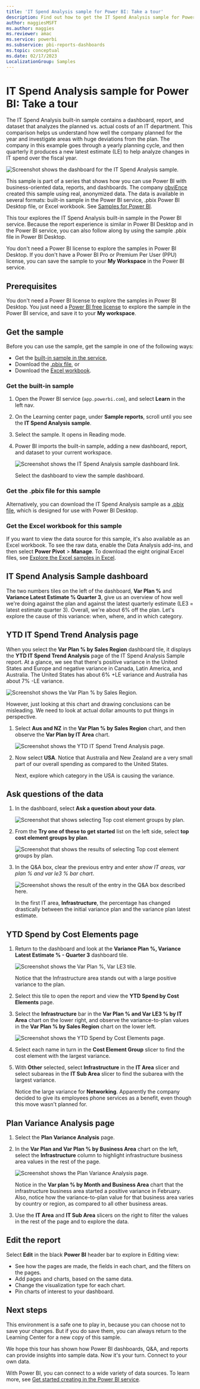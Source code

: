 ```yaml
---
title: 'IT Spend Analysis sample for Power BI: Take a tour'
description: Find out how to get the IT Spend Analysis sample for Power BI. Take a tour of the features used in this sample.
author: maggiesMSFT
ms.author: maggies
ms.reviewer: amac
ms.service: powerbi
ms.subservice: pbi-reports-dashboards
ms.topic: conceptual
ms.date: 02/17/2023
LocalizationGroup: Samples
---
```

# IT Spend Analysis sample for Power BI: Take a tour

The IT Spend Analysis built-in sample contains a dashboard, report, and dataset that analyzes the planned vs. actual costs of an IT department. This comparison helps us understand how well the company planned for the year and investigate areas with huge deviations from the plan. The company in this example goes through a yearly planning cycle, and then quarterly it produces a new latest estimate (LE) to help analyze changes in IT spend over the fiscal year.

![Screenshot shows the dashboard for the IT Spend Analysis sample.](media/sample-it-spend/it1.png)

This sample is part of a series that shows how you can use Power BI with business-oriented data, reports, and dashboards. The company [obviEnce](http://www.obvience.com/) created this sample using real, anonymized data. The data is available in several formats: built-in sample in the Power BI service, .pbix Power BI Desktop file, or Excel workbook. See [Samples for Power BI](sample-datasets.md).

This tour explores the IT Spend Analysis built-in sample in the Power BI service. Because the report experience is similar in Power BI Desktop and in the Power BI service, you can also follow along by using the sample .pbix file in Power BI Desktop.

You don't need a Power BI license to explore the samples in Power BI Desktop. If you don't have a Power BI Pro or Premium Per User (PPU) license, you can save the sample to your **My Workspace** in the Power BI service.

## Prerequisites

You don't need a Power BI license to explore the samples in Power BI Desktop. You just need a [Power BI free license](../consumer/end-user-features.md) to explore the sample in the Power BI service, and save it to your **My workspace**. 

## Get the sample

Before you can use the sample, get the sample in one of the following ways:

- Get the [built-in sample in the service](#get-the-built-in-sample),
- Download the [.pbix file](#get-the-pbix-file-for-this-sample), or 
- Download the [Excel workbook](#get-the-excel-workbook-for-this-sample).

### Get the built-in sample

1. Open the Power BI service (`app.powerbi.com`), and select **Learn** in the left nav.

1. On the Learning center page, under **Sample reports**, scroll until you see the **IT Spend Analysis sample**.

1. Select the sample. It opens in Reading mode.

1. Power BI imports the built-in sample, adding a new dashboard, report, and dataset to your current workspace.

   ![Screenshot shows the IT Spend Analysis sample dashboard link.](media/sample-it-spend/it-spend-analysis-sample-entry.png)

   Select the dashboard to view the sample dashboard.
  
### Get the .pbix file for this sample

Alternatively, you can download the IT Spend Analysis sample as a [.pbix file](https://download.microsoft.com/download/E/9/8/E98CEB6D-CEBB-41CF-BA2B-1A1D61B27D87/IT%20Spend%20Analysis%20Sample%20PBIX.pbix), which is designed for use with Power BI Desktop.

### Get the Excel workbook for this sample

If you want to view the data source for this sample, it's also available as an Excel workbook. To see the raw data, enable the Data Analysis add-ins, and then select **Power Pivot** > **Manage**. To download the eight original Excel files, see [Explore the Excel samples in Excel](sample-datasets.md#explore-excel-samples-in-excel).

## IT Spend Analysis Sample dashboard

The two numbers tiles on the left of the dashboard, **Var Plan %** and **Variance Latest Estimate % Quarter 3**, give us an overview of how well we're doing against the plan and against the latest quarterly estimate (LE3 = latest estimate quarter 3). Overall, we're about 6% off the plan. Let's explore the cause of this variance: when, where, and in which category.

## YTD IT Spend Trend Analysis page

When you select the **Var Plan % by Sales Region** dashboard tile, it displays the **YTD IT Spend Trend Analysis** page of the IT Spend Analysis Sample report. At a glance, we see that there's positive variance in the United States and Europe and negative variance in Canada, Latin America, and Australia. The United States has about 6% +LE variance and Australia has about 7% -LE variance.

![Screenshot shows the Var Plan % by Sales Region.](media/sample-it-spend/it2.png)

However, just looking at this chart and drawing conclusions can be misleading. We need to look at actual dollar amounts to put things in perspective.

1. Select **Aus and NZ** in the **Var Plan % by Sales Region** chart, and then observe the **Var Plan by IT Area** chart.

   ![Screenshot shows the YTD IT Spend Trend Analysis page.](media/sample-it-spend/it3.png)

1. Now select **USA**. Notice that Australia and New Zealand are a very small part of our overall spending as compared to the United States.

   Next, explore which category in the USA is causing the variance.

## Ask questions of the data

1. In the dashboard, select **Ask a question about your data**.

   ![Screenshot that shows selecting Top cost element groups by plan.](media/sample-it-spend/it-area-chart.png)

1. From the **Try one of these to get started** list on the left side, select **top cost element groups by plan**.

   ![Screenshot that shows the results of selecting Top cost element groups by plan.](media/sample-it-spend/question-results.png)

1. In the Q&A box, clear the previous entry and enter *show IT areas, var plan % and var le3 % bar chart*.

   ![Screenshot shows the result of the entry in the Q&A box described here.](media/sample-it-spend/it4.png)

   In the first IT area, **Infrastructure**, the percentage has changed drastically between the initial variance plan and the variance plan latest estimate.

## YTD Spend by Cost Elements page

1. Return to the dashboard and look at the **Variance Plan %, Variance Latest Estimate % - Quarter 3** dashboard tile.

   ![Screenshot shows the Var Plan %, Var LE3 tile.](media/sample-it-spend/it5.png)

   Notice that the Infrastructure area stands out with a large positive variance to the plan.

1. Select this tile to open the report and view the **YTD Spend by Cost Elements** page.

1. Select the **Infrastructure** bar in the **Var Plan % and Var LE3 % by IT Area** chart on the lower right, and observe the variance-to-plan values in the **Var Plan % by Sales Region** chart on the lower left.

   ![Screenshot shows the YTD Spend by Cost Elements page.](media/sample-it-spend/it6.png)

1. Select each name in turn in the **Cost Element Group** slicer to find the cost element with the largest variance.

1. With **Other** selected, select **Infrastructure** in the **IT Area** slicer and select subareas in the **IT Sub Area** slicer to find the subarea with the largest variance.  

   Notice the large variance for **Networking**. Apparently the company decided to give its employees phone services as a benefit, even though this move wasn't planned for.

## Plan Variance Analysis page

1. Select the **Plan Variance Analysis** page.

1. In the **Var Plan and Var Plan % by Business Area** chart on the left, select the **Infrastructure** column to highlight infrastructure business area values in the rest of the page.

    ![Screenshot shows the Plan Variance Analysis page.](media/sample-it-spend/it7.png)

   Notice in the **Var plan % by Month and Business Area** chart that the infrastructure business area started a positive variance in February. Also, notice how the variance-to-plan value for that business area varies by country or region, as compared to all other business areas.

1. Use the **IT Area** and **IT Sub Area** slicers on the right to filter the values in the rest of the page and to explore the data.

## Edit the report

Select **Edit** in the black **Power BI** header bar to explore in Editing view:

- See how the pages are made, the fields in each chart, and the filters on the pages.
- Add pages and charts, based on the same data.
- Change the visualization type for each chart.
- Pin charts of interest to your dashboard.

## Next steps

This environment is a safe one to play in, because you can choose not to save your changes. But if you do save them, you can always return to the Learning Center for a new copy of this sample.

We hope this tour has shown how Power BI dashboards, Q&A, and reports can provide insights into sample data. Now it's your turn. Connect to your own data.

With Power BI, you can connect to a wide variety of data sources. To learn more, see [Get started creating in the Power BI service](../fundamentals/service-get-started.md).
